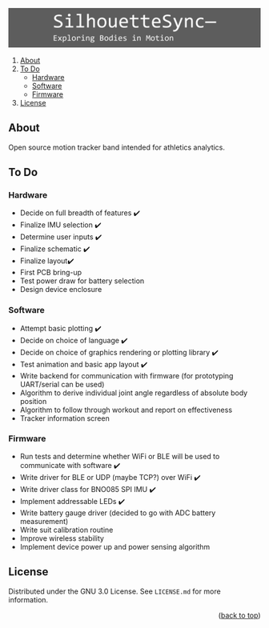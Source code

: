 <a name="readme-top"></a>
![image](SillhoutteSync_banner.png)
<ol>
  <li><a href="#about">About</a></li>
  <li><a href="#to-do">To Do</a>
    <ul>
      <li><a href="#hardware">Hardware</a></li>
      <li><a href="#software">Software</a></li>
      <li><a href="#firmware">Firmware</a></li>
    </ul>
  </li>
  <li><a href="#license">License</a></li>
</ol>

## About
Open source motion tracker band intended for athletics analytics.

## To Do

### Hardware
- Decide on full breadth of features ✔️
- Finalize IMU selection ✔️
- Determine user inputs ✔️
- Finalize schematic ✔️
- Finalize layout✔️
- First PCB bring-up
- Test power draw for battery selection
- Design device enclosure

### Software
- Attempt basic plotting ✔️ 
- Decide on choice of language ✔️
- Decide on choice of graphics rendering or plotting library ✔️
- Test animation and basic app layout ✔️
- Write backend for communication with firmware (for prototyping UART/serial can be used)
- Algorithm to derive individual joint angle regardless of absolute body position
- Algorithm to follow through workout and report on effectiveness
- Tracker information screen
 
### Firmware
- Run tests and determine whether WiFi or BLE will be used to communicate with software ✔️
- Write driver for BLE or UDP (maybe TCP?) over WiFi ✔️
- Write driver class for BNO085 SPI IMU ✔️
- Implement addressable LEDs ✔️
- Write battery gauge driver (decided to go with ADC battery measurement)
- Write suit calibration routine 
- Improve wireless stability
- Implement device power up and power sensing algorithm

## License
Distributed under the GNU 3.0 License. See `LICENSE.md` for more information.
<p align="right">(<a href="#readme-top">back to top</a>)</p>

